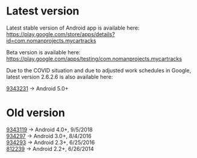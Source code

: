 # Latest version
Latest stable version of Android app is available here:  
https://play.google.com/store/apps/details?id=com.nomanprojects.mycartracks

Beta version is available here:  
https://play.google.com/apps/testing/com.nomanprojects.mycartracks

Due to the COVID situation and due to adjusted work schedules in Google, latest version 2.6.2.6 is also available here:

[9343231](https://github.com/mycartracks/mycartracks-release-history/blob/master/9343231.apk?raw=true) -> Android 5.0+

# Old version
[9343119](https://github.com/mycartracks/mycartracks-release-history/blob/master/9343119.apk?raw=true) -> Android 4.0+, 9/5/2018   
[934297](https://github.com/mycartracks/mycartracks-release-history/blob/master/934297.apk?raw=true) -> Android 3.0+, 8/4/2016  
[934293](https://github.com/mycartracks/mycartracks-release-history/blob/master/934293.apk?raw=true) -> Android 2.3+, 6/25/2016  
[812239](https://github.com/mycartracks/mycartracks-release-history/blob/master/812239.apk?raw=true) -> Android 2.2+, 6/26/2014  

